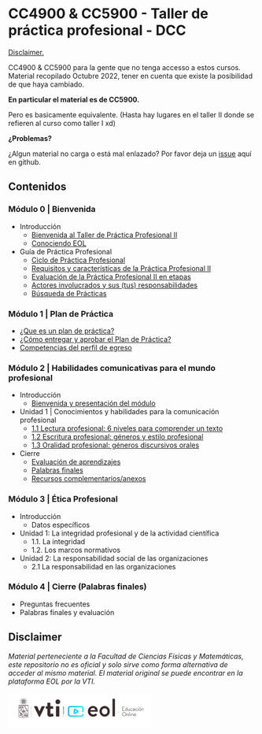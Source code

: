 
# CC4900 & CC5900 - Taller de práctica profesional - DCC

[Disclaimer.](#disclaimer)

CC4900 &amp; CC5900 para la gente que no tenga accesso a estos cursos. Material recopilado Octubre 2022, tener en cuenta que existe la posibilidad de que haya cambiado.

**En particular el material es de CC5900.**

Pero es basicamente equivalente. (Hasta hay lugares en el taller II donde se refieren al curso como taller I xd)

**¿Problemas?**

¿Algun material no carga o está mal enlazado? Por favor deja un [issue](https://github.com/Nyveon/CCX900-taller-de-practica/issues) aquí en github.

## Contenidos

### Módulo 0 | Bienvenida

- Introducción
  - [Bienvenida al Taller de Práctica Profesional II](Modulo%200/0%20-%20Introducción/00%20-%20Bienvenida%20al%20Taller%20de%20Práctica%20Profesional%20II.md)
  - [Conociendo EOL](Modulo%200/0%20-%20Introducción/01%20-%20Conociendo%20EOL.md)
- Guía de Práctica Profesional
  - [Ciclo de Práctica Profesional](Modulo%200/1%20-%20Guía%20de%20Práctica%20Profesional/00%20-%20Ciclo%20de%20Práctica%20Profesional.md)
  - [Requisitos y características de la Práctica Profesional II](Modulo%200/1%20-%20Guía%20de%20Práctica%20Profesional/01%20-%20Requisitos%20y%20características%20de%20la%20Práctica%20Profesional%20II.md)
  - [Evaluación de la Práctica Profesional II en etapas](Modulo%200/1%20-%20Guía%20de%20Práctica%20Profesional/02%20-%20Evaluación%20de%20la%20Práctica%20Profesional%20II%20en%20etapas.md)
  - [Actores involucrados y sus (tus) responsabilidades](Modulo%200/1%20-%20Guía%20de%20Práctica%20Profesional/03%20-%20Actores%20involucrados%20y%20sus%20(tus)%20responsabilidades.md)
  - [Búsqueda de Prácticas](Modulo%200/1%20-%20Guía%20de%20Práctica%20Profesional/04%20-%20Búsqueda%20de%20Prácticas.md)

### Módulo 1 | Plan de Práctica

- [¿Que es un plan de práctica?](./Modulo%201/00%20-%20Qu%C3%A9%20es%20un%20plan%20de%20pr%C3%A1ctica.md)
- [¿Cómo entregar y aprobar el Plan de Práctica?](./Modulo%201/01%20-%20C%C3%B3mo%20entregar%20y%20aprobar%20el%20Plan%20de%20Pr%C3%A1ctica.md)
- [Competencias del perfil de egreso](./Modulo%201/02%20-%20Competencias%20del%20perfil%20de%20egreso.md)

### Módulo 2 | Habilidades comunicativas para el mundo profesional

- Introducción
  - [Bienvenida y presentación del módulo](./Modulo%202/0%20-%20Introducci%C3%B3n/00%20-%20Bienvenida%20y%20presentaci%C3%B3n%20del%20m%C3%B3dulo.md)
- Unidad 1 | Conocimientos y habilidades para la comunicación profesional
  - [1.1 Lectura profesional: 6 niveles para comprender un texto](./Modulo%202/1%20-%20Unidad%201/00%20-%20Lectura%20profesional.md)
  - [1.2 Escritura profesional: géneros y estilo profesional](./Modulo%202/1%20-%20Unidad%201/01%20-%20Escritura%20profesional.md)
  - [1.3 Oralidad profesional: géneros discursivos orales](./Modulo%202/1%20-%20Unidad%201/02%20-%20Oralidad%20profesional.md)
- Cierre
  - [Evaluación de aprendizajes](./Modulo%202/2%20-%20Cierre/00%20-%20Evaluaci%C3%B3n%20de%20aprendizajes.md)
  - [Palabras finales](./Modulo%202/2%20-%20Cierre/01%20-%20Palabras%20finales.md)
  - [Recursos complementarios/anexos](./Modulo%202/2%20-%20Cierre/02%20-%20Recursos%20complementarios%20-%20anexos.md)

### Módulo 3 | Ética Profesional

- Introducción
  - Datos específicos
- Unidad 1: La integridad profesional y de la actividad científica
  - 1.1. La integridad
  - 1.2. Los marcos normativos
- Unidad 2: La responsabilidad social de las organizaciones
  - 2.1 La responsabilidad en las organizaciones

### Módulo 4 | Cierre (Palabras finales)

- Preguntas frecuentes
- Palabras finales y evaluación

## Disclaimer

*Material perteneciente a la Facultad de Ciencias Físicas y Matemáticas, este repositorio no es oficial y solo sirve como forma alternativa de acceder al mismo material. El material original se puede encontrar en la plataforma EOL por la VTI.*

![Logo VTI EOL](Logo_VTI_EOL.png)

